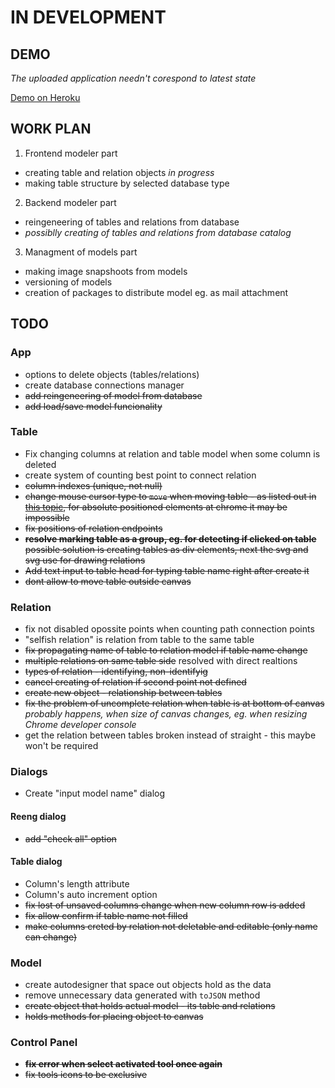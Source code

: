 # IN DEVELOPMENT

## DEMO 

_The uploaded application needn't corespond to latest state_

[Demo on Heroku](http://db-modeler.herokuapp.com/) 

## WORK PLAN
1. Frontend modeler part
  * creating table and relation objects _in progress_
  * making table structure by selected database type
2. Backend modeler part
  * reingeneering of tables and relations from database
  * _possiblly creating of tables and relations from  database catalog_
3. Managment of models part
  * making image snapshoots from models
  * versioning of models
  * creation of packages to distribute model eg. as mail attachment

## TODO

### App
* options to delete objects (tables/relations)
* create database connections manager
* <s>add reingeneering of model from database</s>
* <s>add load/save model funcionality</s>

### Table
* Fix changing columns at relation and table model when some column is deleted
* create system of counting best point to connect relation
* <s>column indexes (unique, not null)</s>
* <s>change mouse cursor type to `move` when moving table - as listed out  in
[this topic](http://stackoverflow.com/questions/8942805/chrome-bug-cursor-changes-on-mouse-down-move/), for absolute positioned elements at chrome it may be impossible</s>
* <s>fix positions of relation endpoints</s>
* <s> __resolve marking table as a group, eg. for detecting if clicked on 
  table__ possible solution is creating tables as div elements, next the
  svg and svg use for drawing relations</s>
* <s>Add text input to table head for typing table name right after create it
  </s>
* <s>dont allow to move table outside canvas</s>

### Relation
* fix not disabled opossite points when counting path connection points
* "selfish relation" is relation from table to the same table 
* <s>fix propagating name of table to relation model if table name change</s>
* <s>multiple relations on same table side</s> resolved with direct realtions
* <s>types of relation - identifying, non-identifyig</s>
* <s>cancel creating of relation if second point not defined</s>
* <s>create new object - relationship between tables</s>
* <s>fix the problem of uncomplete relation when table is at bottom of canvas
</s> _probably happens, when size of canvas changes, eg. when resizing Chrome
 developer console_
* get the relation between tables broken instead of straight - this maybe won't
  be required

### Dialogs
* Create "input model name" dialog

#### Reeng dialog
* <s>add "check all" option</s>

#### Table dialog
* Column's length attribute
* Column's auto increment option 
* <s>fix lost of unsaved columns change when new column row is added</s>
* <s>fix allow confirm if table name not filled</s>
* <s>make columns creted by relation not deletable and editable (only name can
  change)</s>

### Model
* create autodesigner that space out objects hold as the data
* remove unnecessary data  generated with `toJSON` method 
* <s>create object that holds actual model - its table and relations</s>
* <s>holds methods for placing object to canvas</s>

### Control Panel
* <s>__fix error when select activated tool once again__</s>
* <s>fix tools icons to be exclusive</s>
